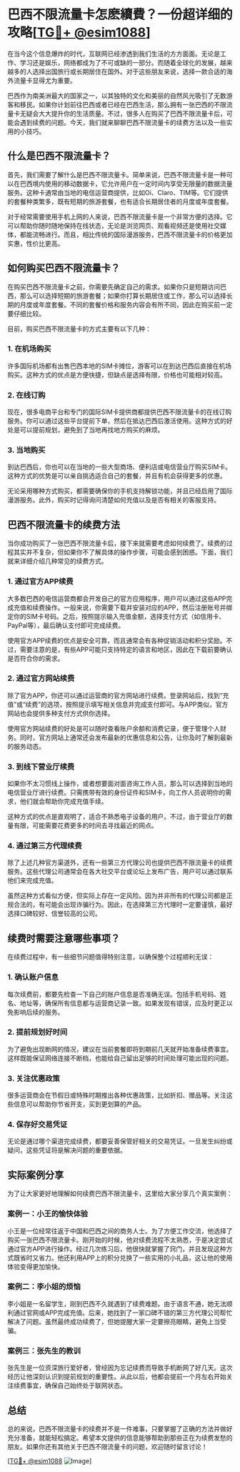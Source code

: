 # 巴西不限流量卡怎麽續費？一份超详细的攻略[[TG💪+ @esim1088](https://t.me/s/esim1088)]

在当今这个信息爆炸的时代，互联网已经渗透到我们生活的方方面面。无论是工作、学习还是娱乐，网络都成为了不可或缺的一部分。而随着全球化的发展，越来越多的人选择出国旅行或长期居住在国外。对于这些朋友来说，选择一款合适的海外流量卡显得尤为重要。

巴西作为南美洲最大的国家之一，以其独特的文化和美丽的自然风光吸引了无数游客和移民。如果你计划前往巴西或者已经在巴西生活，那么拥有一张巴西的不限流量卡无疑会大大提升你的生活质量。不过，很多人在购买了巴西不限流量卡后，可能会遇到续费的问题。今天，我们就来聊聊巴西不限流量卡的续费方法以及一些实用的小技巧。

## 什么是巴西不限流量卡？

首先，我们需要了解什么是巴西不限流量卡。简单来说，巴西不限流量卡是一种可以在巴西境内使用的移动数据卡，它允许用户在一定时间内享受无限量的数据流量服务。这种卡通常由当地的电信运营商提供，比如Oi、Claro、TIM等。它们提供的套餐种类繁多，既有短期的旅游套餐，也有适合长期居住者的月度或年度套餐。

对于经常需要使用手机上网的人来说，巴西不限流量卡是一个非常方便的选择。它可以帮助你随时随地保持在线状态，无论是浏览网页、观看视频还是使用社交媒体，都能流畅进行。而且，相比传统的国际漫游服务，巴西不限流量卡的价格更加实惠，性价比更高。

## 如何购买巴西不限流量卡？

在购买巴西不限流量卡之前，你需要先确定自己的需求。如果你只是短期访问巴西，那么可以选择短期的旅游套餐；如果你打算长期居住或工作，那么可以选择长期的月度或年度套餐。不同的套餐价格和服务内容会有所不同，因此在购买前一定要仔细比较。

目前，购买巴西不限流量卡的方式主要有以下几种：

### 1. 在机场购买

许多国际机场都有出售巴西本地的SIM卡摊位，游客可以在到达巴西后直接在机场购买。这种方式的优点是方便快捷，但缺点是选择有限，价格也可能相对较高。

### 2. 在线订购

现在，很多电商平台和专门的国际SIM卡提供商都提供巴西不限流量卡的在线订购服务。你可以通过这些平台提前下单，然后在抵达巴西后激活使用。这种方式的好处是可以提前规划，避免到了当地再找地方购买的麻烦。

### 3. 当地购买

到达巴西后，你也可以在当地的一些大型商场、便利店或电信营业厅购买SIM卡。这种方式的优势是可以亲自挑选适合自己的套餐，并且有机会获得更多的优惠。

无论采用哪种方式购买，都需要确保你的手机支持解锁功能，并且已经启用了国际漫游服务。此外，购买时记得询问清楚如何充值以及是否有相关的客服支持。

## 巴西不限流量卡的续费方法

当你成功购买了一张巴西不限流量卡后，接下来就需要考虑如何续费了。续费的过程其实并不复杂，但如果你不了解具体的操作步骤，可能会感到困惑。下面，我们就来详细介绍几种常见的续费方式。

### 1. 通过官方APP续费

大多数巴西的电信运营商都会开发自己的官方应用程序，用户可以通过这些APP完成充值和续费操作。一般来说，你需要下载并安装对应的APP，然后注册账号并绑定你的SIM卡号码。之后，按照提示输入充值金额，选择支付方式（如信用卡、PayPal等），最后确认支付即可完成续费。

使用官方APP续费的优点是安全可靠，而且通常会有各种促销活动和积分奖励。不过，需要注意的是，有些APP可能只支持特定的语言和地区，因此在下载前要确认是否符合你的需求。

### 2. 通过官方网站续费

除了官方APP，你还可以通过运营商的官方网站进行续费。登录网站后，找到“充值”或“续费”的选项，按照提示填写相关信息并完成支付即可。与APP类似，官方网站也会提供多种支付方式供你选择。

使用官方网站续费的好处是可以随时查看账户余额和消费记录，便于管理个人财务。同时，官方网站上通常还会发布最新的优惠信息和公告，让你及时了解到最新的服务动态。

### 3. 到线下营业厅续费

如果你不太习惯线上操作，或者想要面对面咨询工作人员，那么可以选择到当地的电信营业厅进行续费。只需携带有效的身份证件和SIM卡，向工作人员说明你的需求，他们就会帮助你完成充值手续。

这种方式的优点是直观明了，适合不熟悉电子设备的用户。不过，由于营业厅的数量有限，可能需要花费更多的时间去寻找最近的网点。

### 4. 通过第三方代理续费

除了上述几种官方渠道外，还有一些第三方代理公司也提供巴西不限流量卡的续费服务。这些代理公司通常会在各大社交平台或论坛上发布广告，用户可以通过联系他们来完成充值。

虽然这种方式看似方便，但实际上存在一定风险。因为并非所有的代理公司都是正规合法的，有可能会出现诈骗行为。因此，在选择第三方代理时一定要谨慎，最好选择口碑较好、信誉较高的公司。

## 续费时需要注意哪些事项？

在续费过程中，有一些细节问题值得特别注意，以确保整个过程顺利无误：

### 1. 确认账户信息

每次续费前，都要先检查一下自己的账户信息是否准确无误。包括手机号码、姓名、地址等，确保所有信息都与运营商记录一致。如果发现有错误，应及时更正以免影响后续的服务。

### 2. 提前规划好时间

为了避免出现断网的情况，建议在当前套餐即将到期前几天就开始准备续费事宜。这样既能保证网络连接不断档，也能给自己留出足够的时间处理可能出现的问题。

### 3. 关注优惠政策

很多运营商会在节假日或特殊时期推出各种优惠政策，比如折扣、赠品等。关注这些信息可以帮助你节省开支，买到更划算的产品。

### 4. 保存好交易凭证

无论是通过哪个渠道完成续费，都要妥善保管好相关的交易凭证。一旦发生纠纷或疑问，这些凭证将是解决问题的重要依据。

## 实际案例分享

为了让大家更好地理解如何续费巴西不限流量卡，这里给大家分享几个真实案例：

### 案例一：小王的愉快体验

小王是一位经常往返于中国和巴西之间的商务人士。为了方便工作交流，他选择了购买一张巴西不限流量卡。刚开始的时候，他对续费流程不太熟悉，于是决定尝试通过官方APP进行操作。经过几次练习后，他很快就掌握了窍门，并且发现这种方式既省时又省力。他还利用APP上的积分兑换了一些实用的小礼品，这让他的使用体验变得更加愉快。

### 案例二：李小姐的烦恼

李小姐是一名留学生，刚到巴西不久就遇到了续费难题。由于语言不通，她无法顺利通过官网或APP完成充值。后来，她找到了一家口碑不错的第三方代理公司帮忙解决了问题。虽然最终成功续费了，但她提醒大家一定要擦亮眼睛，避免上当受骗。

### 案例三：张先生的教训

张先生是一位资深旅行爱好者，曾经因为忘记续费而导致手机断网了好几天。这次经历让他深刻认识到提前规划的重要性。从此以后，他都会提前一个月左右开始关注续费事宜，确保自己始终处于联网状态。

## 总结

总的来说，巴西不限流量卡的续费并不是一件难事，只要掌握了正确的方法并做好充分准备，就能轻松搞定。希望本文提供的信息能够帮助到那些正在为续费发愁的朋友。如果你还有其他关于巴西不限流量卡的问题，欢迎随时留言讨论！

[[TG💪+ @esim1088](https://t.me/s/esim1088) ![Image](https://i.postimg.cc/4NQfJmqS/Snipaste-2025-05-13-00-14-12.png)]